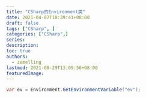```yaml
---
title: "CSharp的Environment类"
date: 2021-04-07T18:39:41+08:00
draft: false
tags: ["CSharp", ]
categories: ["CSharp",]
series:
description:
toc: true
authors:
  - zemelling
lastmod: 2021-08-29T13:09:56+08:00
featuredImage:
---
```


```C#
var ev = Environment.GetEnvironmentVariable("ev");
```